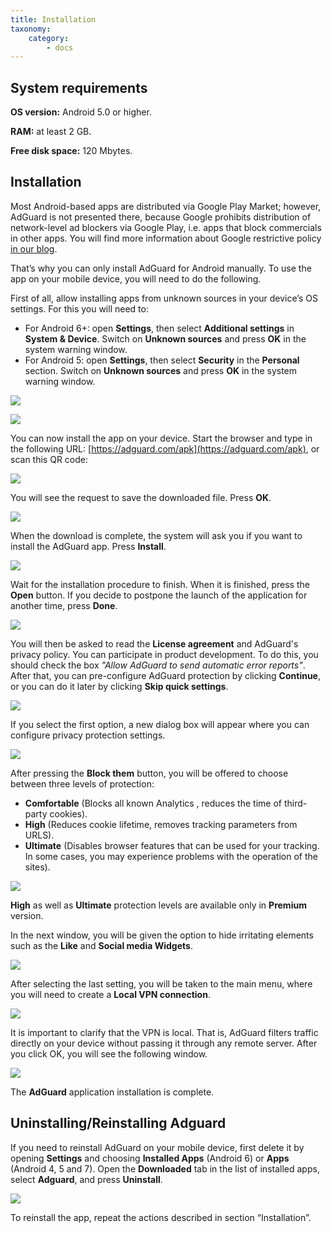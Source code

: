 ```yaml
---
title: Installation
taxonomy:
    category:
        - docs
---
```


## System  requirements

**OS version:** Android 5.0 or higher.

**RAM:** at least 2 GB.

**Free disk space:** 120 Mbytes.

## Installation
Most Android-based apps are distributed via Google Play Market; however, AdGuard is not presented there, because Google prohibits distribution of network-level ad blockers via Google Play, i.e. apps that block commercials in other apps. You will find more information about Google restrictive policy [in our blog](https://blog.adguard.com/en/google-removes-adguard-android-app-google-play/).

That’s why you can only install AdGuard for Android manually. To use the app on your mobile device, you will need to do the following.

First of all, allow installing apps from unknown sources in your device’s OS settings. For this you will need to:

* For Android 6+: open **Settings**, then select **Additional settings** in **System & Device**. Switch on **Unknown sources** and press **OK** in the system warning window.
* For Android 5: open **Settings**, then select **Security** in the **Personal** section. Switch on **Unknown sources** and press **OK** in the system warning window.

![](android_install_EN_01.png?cropResize=400,600)

![](android_install_EN_02.png?cropResize=400,600)

You can now install the app on your device. Start the browser and type in the following URL: [https://adguard.com/apk](https://adguard.com/apk), or scan this QR code:

![](android_install_EN_03.png?cropResize=400,600)

You will see the request to save the downloaded file. Press **OK**.

![](android_savefile.png?cropResize=400,600)

When the download is complete, the system will ask you if you want to install the AdGuard app. Press **Install**.

<img src="https://cdn.adguard.com/public/Adguard/kb/newscreenshots/En/Android3.1/InstallMenuEn.png" />

Wait for the installation procedure to finish. When it is finished, press the **Open** button. If you decide to postpone the launch of the application for another time, press **Done**.

<img src="https://cdn.adguard.com/public/Adguard/kb/newscreenshots/En/Android3.1/Installmenu2En.png" />

You will then be asked to read the **License agreement** and AdGuard's privacy policy. 
You can participate in product development. 
To do this, you should check the box *"Allow AdGuard to send automatic error reports"*.
After that, you can pre-configure AdGuard protection by clicking **Continue**, or you can do it later by clicking **Skip quick settings**.

<img src="https://cdn.adguard.com/public/Adguard/kb/newscreenshots/En/Android3.1/installmainEn.png" />

If you select the first option, a new dialog box will appear where you can configure privacy protection settings.

<img src="https://cdn.adguard.com/public/Adguard/kb/newscreenshots/En/Android3.1/installpersonaldataEn.png" />

After pressing the **Block them** button, you will be offered to choose between three levels of protection:

- **Comfortable** (Blocks all known Analytics , reduces the time of third-party cookies).
- **High** (Reduces cookie lifetime, removes tracking parameters from URLS).
- **Ultimate** (Disables browser features that can be used for your tracking. In some cases, you may experience problems with the operation of the sites).

<img src="https://cdn.adguard.com/public/Adguard/kb/newscreenshots/En/Android3.1/privacylevelEn.png" />

**High** as well as **Ultimate**  protection levels are available only in **Premium** version.


In the next window, you will be given the option to hide irritating elements such as the **Like** and **Social media Widgets**.

<img src="https://cdn.adguard.com/public/Adguard/kb/newscreenshots/En/Android3.1/installannoyancesEn.png" />

After selecting the last setting, you will be taken to the main menu, where you will need to create a **Local VPN connection**.

<img src="https://cdn.adguard.com/public/Adguard/kb/newscreenshots/En/Android3.1/warninglocalvpnEn.png" />

It is important to clarify that the VPN is local. That is, AdGuard filters traffic directly on your device without passing it through any remote server. After you click OK, you will see the following window.

<img src="https://cdn.adguard.com/public/Adguard/kb/newscreenshots/En/Android3.1/vpnkeyEn.png" />

The **AdGuard** application installation is complete.

<a name="uninstall"></a>
## </a>Uninstalling/Reinstalling Аdguard

If you need to reinstall AdGuard on your mobile device, first delete it by opening **Settings** and choosing **Installed Apps** (Android 6) or **Apps** (Android 4, 5 and 7). Open the **Downloaded** tab in the list of installed apps, select **Adguard**, and press **Uninstall**.

![](android_install_EN_08.png?cropResize=400,600)

To reinstall the app, repeat the actions described in section “Installation”.
